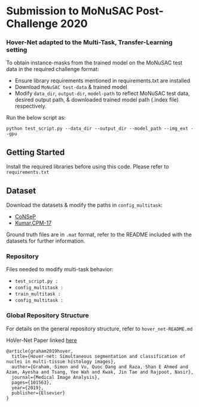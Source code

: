 # Submission to MoNuSAC Post-Challenge 2020

### Hover-Net adapted to the Multi-Task, Transfer-Learning setting

To obtain instance-masks from the trained model on the MoNuSAC test data in the required challenge format:

- Ensure library requirements mentioned in requirements.txt are installed
- Download `MoNuSAC test-data` & trained model
- Modify `data_dir`, `output-dir`, `model-path` to reflect MoNuSAC test data, desired output path, & downloaded trained model path (.index file) respectively. 

Run the below script as:
```
python test_script.py --data_dir --output_dir --model_path --img_ext --gpu

```


## Getting Started

Install the required libraries before using this code. Please refer to `requirements.txt`



## Dataset
Download the datasets & modify the paths in `config_multitask`:
- [CoNSeP](https://warwick.ac.uk/fac/sci/dcs/research/tia/data/hovernet/)
- [Kumar,CPM-17](https://drive.google.com/open?id=1l55cv3DuY-f7-JotDN7N5nbNnjbLWchK)

Ground truth files are in `.mat` format, refer to the README included with the datasets for further information.

### Repository 

Files needed to modify multi-task behavior:
- `test_script.py :` 
- `config_multitask :` 
- `train_multitask :` 
- `config_multitask :` 


### Global Repository Structure 
For details on the general repository structure, refer to `hover_net-README.md` 

HoVer-Net Paper linked [here](https://arxiv.org/abs/1812.06499)
```
@article{graham2019hover,
  title={Hover-net: Simultaneous segmentation and classification of nuclei in multi-tissue histology images},
  author={Graham, Simon and Vu, Quoc Dang and Raza, Shan E Ahmed and Azam, Ayesha and Tsang, Yee Wah and Kwak, Jin Tae and Rajpoot, Nasir},
  journal={Medical Image Analysis},
  pages={101563},
  year={2019},
  publisher={Elsevier}
}
```